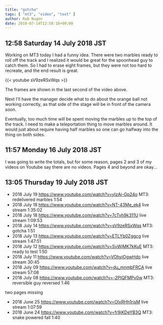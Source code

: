 ```yaml
---
title: "gotcha"
tags: [ "mt3", "video", "text" ]
author: Rob Nugen
date: 2018-07-14T12:58:18+09:00
---
```


## 12:58 Saturday 14 July 2018 JST

Working on MT3 today I had a funny idea. There were two marbles ready
to roll off the track and I realized it would be great for the
spoonhead guy to catch them.  So I had to erase eight frames, but they
were not too hard to recreate, and the end result is great.

{{< youtube sV9zeRSxWqs >}}

The frames are shown in the last second of the video above.

Next I'll have the manager decide what to do about the orange ball not
working correctly, as that side of the stage will be in front of the
camera soon.

Eventually, too much time will be spent moving the marbles up to the
top of the track.  I need to make a teleportation thing to move marbles
around.  It would just about require having half marbles so one can go
halfway into the thing on both sides.

## 11:57 Monday 16 July 2018 JST

I was going to write the totals, but for some reason, pages 2 and 3 of
my videos on Youtube say there are no videos.  Pages 4 and beyond are
okay...

## 13:05 Thursday 19 July 2018 JST

* 2018 July 19 https://www.youtube.com/watch?v=yIzAj-Gp24o MT3: redelivered marbles     1:54
* 2018 July 18 https://www.youtube.com/watch?v=NT-43Me_ek4 live stream 1:35:02
* 2018 July 18 https://www.youtube.com/watch?v=7cTvh9k311U live stream 1:09:53
* 2018 July 14 https://www.youtube.com/watch?v=sV9zeRSxWqs MT3: gotcha                  1:51
* 2018 July 13 https://www.youtube.com/watch?v=ETLYb0Zggcg live stream 1:47:51
* 2018 July 12 https://www.youtube.com/watch?v=SvWjMK7kKuE MT3: ready to test           1:50
* 2018 July 11 https://www.youtube.com/watch?v=VOhyiOgwHdo live stream 30:45
* 2018 July 09 https://www.youtube.com/watch?v=du_mnmbFRCA live stream 57:08
* 2018 July 08 https://www.youtube.com/watch?v=-2PIQFMPv0w MT3: reversible guy reversed 1:46

two pages missing

* 2018 June 25 https://www.youtube.com/watch?v=OIxRHh1risM live stream 1:07:59
* 2018 June 24 https://www.youtube.com/watch?v=fr9iKDeYB3Q MT3: snake powered fall      1:40
